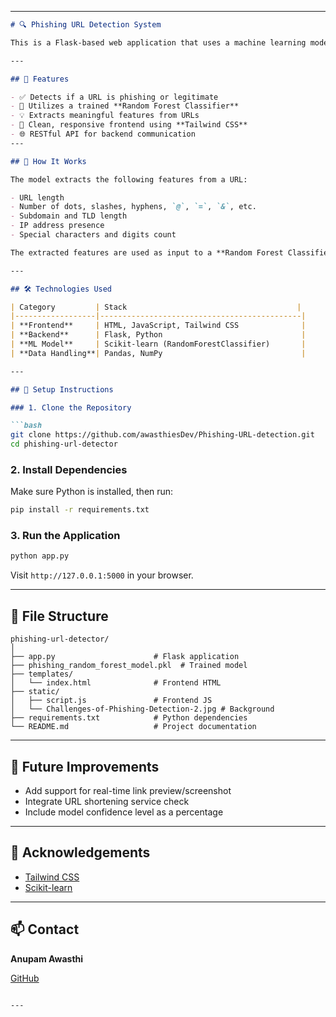 

---

````markdown
# 🔍 Phishing URL Detection System

This is a Flask-based web application that uses a machine learning model to classify URLs as **Legitimate** or **Phishing**. It provides a modern UI built with Tailwind CSS and is deployable on platforms like **Render**.

---

## 🚀 Features

- ✅ Detects if a URL is phishing or legitimate
- 🧠 Utilizes a trained **Random Forest Classifier**
- 💡 Extracts meaningful features from URLs
- 🎨 Clean, responsive frontend using **Tailwind CSS**
- 🌐 RESTful API for backend communication
---

## 🧠 How It Works

The model extracts the following features from a URL:

- URL length
- Number of dots, slashes, hyphens, `@`, `=`, `&`, etc.
- Subdomain and TLD length
- IP address presence
- Special characters and digits count

The extracted features are used as input to a **Random Forest Classifier** trained on labeled URL data.

---

## 🛠️ Technologies Used

| Category         | Stack                                      |
|------------------|---------------------------------------------|
| **Frontend**     | HTML, JavaScript, Tailwind CSS              |
| **Backend**      | Flask, Python                               |
| **ML Model**     | Scikit-learn (RandomForestClassifier)       |
| **Data Handling**| Pandas, NumPy                               |

---

## 🧪 Setup Instructions

### 1. Clone the Repository

```bash
git clone https://github.com/awasthiesDev/Phishing-URL-detection.git
cd phishing-url-detector
````

### 2. Install Dependencies

Make sure Python is installed, then run:

```bash
pip install -r requirements.txt
```

### 3. Run the Application

```bash
python app.py
```

Visit `http://127.0.0.1:5000` in your browser.

---


## 📁 File Structure

```
phishing-url-detector/
│
├── app.py                      # Flask application
├── phishing_random_forest_model.pkl  # Trained model
├── templates/
│   └── index.html              # Frontend HTML
├── static/
│   ├── script.js               # Frontend JS
│   └── Challenges-of-Phishing-Detection-2.jpg # Background
├── requirements.txt            # Python dependencies
└── README.md                   # Project documentation
```

---

## 🧠 Future Improvements

* Add support for real-time link preview/screenshot
* Integrate URL shortening service check
* Include model confidence level as a percentage

---

## 🙌 Acknowledgements

* [Tailwind CSS](https://tailwindcss.com)
* [Scikit-learn](https://scikit-learn.org/)

---

## 📫 Contact

**Anupam Awasthi**

[GitHub](https://github.com/awasthiesDev) 

```

---

```
